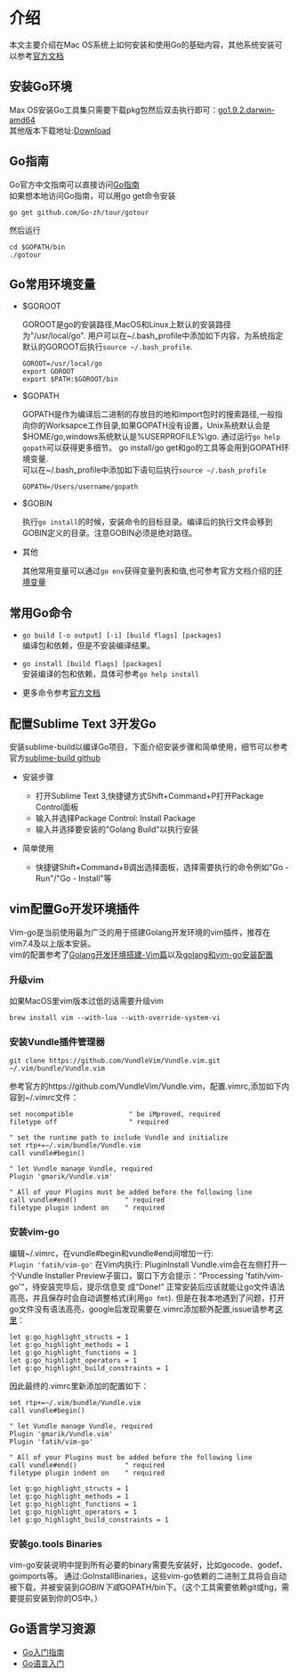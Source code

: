 # 介绍

本文主要介绍在Mac OS系统上如何安装和使用Go的基础内容，其他系统安装可以参考[官方文档](https://go-zh.org/doc/install)  

## 安装Go环境
Max OS安装Go工具集只需要下载pkg包然后双击执行即可：[go1.9.2.darwin-amd64](https://golang.org/doc/install?download=go1.9.2.darwin-amd64.pkg)  
其他版本下载地址:[Download](https://golang.org/dl/)

## Go指南
Go官方中文指南可以直接访问[Go指南](https://tour.go-zh.org/welcome/1)  
如果想本地访问Go指南，可以用go get命令安装
```
go get github.com/Go-zh/tour/gotour
```

然后运行
```
cd $GOPATH/bin
./gotour
```

## Go常用环境变量
* $GOROOT

  GOROOT是go的安装路径,MacOS和Linux上默认的安装路径为"/usr/local/go". 用户可以在~/.bash_profile中添加如下内容，为系统指定默认的GOROOT后执行`source ~/.bash_profile`.
  ```
  GOROOT=/usr/local/go
  export GOROOT
  export $PATH:$GOROOT/bin
  ```

* $GOPATH

  GOPATH是作为编译后二进制的存放目的地和import包时的搜索路径,一般指向你的Worksapce工作目录,如果GOPATH没有设置，Unix系统默认会是$HOME/go,windows系统默认是%USERPROFILE%\go. 通过运行`go help gopath`可以获得更多细节。 
  go install/go get和go的工具等会用到GOPATH环境变量.  
  可以在~/.bash_profile中添加如下语句后执行`source ~/.bash_profile`
  ```
  GOPATH=/Users/username/gopath
  ```

* $GOBIN

  执行`go install`的时候，安装命令的目标目录。编译后的执行文件会移到GOBIN定义的目录。注意GOBIN必须是绝对路径。 

* 其他

  其他常用变量可以通过`go env`获得变量列表和值,也可参考官方文档介绍的[环境变量](https://golang.org/cmd/go/#hdr-Environment_variables)

## 常用Go命令
* `go build [-o output] [-i] [build flags] [packages]`  
编译包和依赖，但是不安装编译结果。

* `go install [build flags] [packages]`  
安装编译的包和依赖，具体可参考`go help install`

* 更多命令参考[官方文档](https://golang.org/cmd/go/)

## 配置Sublime Text 3开发Go
安装sublime-build以编译Go项目，下面介绍安装步骤和简单使用，细节可以参考官方[sublime-build github](https://github.com/golang/sublime-build)
* 安装步骤
  * 打开Sublime Text 3,快捷键方式Shift+Command+P打开Package Control面板
  * 输入并选择Package Control: Install Package
  * 输入并选择要安装的"Golang Build"以执行安装

* 简单使用
  * 快捷键Shift+Command+B调出选择面板，选择需要执行的命令例如"Go - Run"/"Go - Install"等

## vim配置Go开发环境插件
Vim-go是当前使用最为广泛的用于搭建Golang开发环境的vim插件，推荐在vim7.4及以上版本安装。  
vim的配置参考了[Golang开发环境搭建-Vim篇][vim-golang-env]以及[golang和vim-go安装配置][vim-golang]

### 升级vim 

如果MacOS里vim版本过低的话需要升级vim  
```
brew install vim --with-lua --with-override-system-vi
```

### 安装Vundle插件管理器

```
git clone https://github.com/VundleVim/Vundle.vim.git ~/.vim/bundle/Vundle.vim
```
参考官方的https://github.com/VundleVim/Vundle.vim，配置.vimrc,添加如下内容到~/.vimrc文件：
```
set nocompatible              " be iMproved, required
filetype off                  " required

" set the runtime path to include Vundle and initialize
set rtp+=~/.vim/bundle/Vundle.vim
call vundle#begin()

" let Vundle manage Vundle, required
Plugin 'gmarik/Vundle.vim'

" All of your Plugins must be added before the following line
call vundle#end()            " required
filetype plugin indent on    " required
```

### 安装vim-go

编辑~/.vimrc，在vundle#begin和vundle#end间增加一行:   
`Plugin 'fatih/vim-go'`
在Vim内执行: PluginInstall
Vundle.vim会在左侧打开一个Vundle Installer Preview子窗口，窗口下方会提示：“Processing 'fatih/vim-go'”，待安装完毕后，提示信息变 成“Done!”
正常安装后应该就能让go文件语法高亮，并且保存时会自动调整格式(利用`go fmt`). 但是在我本地遇到了问题，打开go文件没有语法高亮，google后发现需要在.vimrc添加额外配置,issue请参考[这里][issue-316]：
```
let g:go_highlight_structs = 1 
let g:go_highlight_methods = 1
let g:go_highlight_functions = 1
let g:go_highlight_operators = 1
let g:go_highlight_build_constraints = 1
```

因此最终的.vimrc里新添加的配置如下：
```
set rtp+=~/.vim/bundle/Vundle.vim
call vundle#begin()

" let Vundle manage Vundle, required
Plugin 'gmarik/Vundle.vim'
Plugin 'fatih/vim-go'

" All of your Plugins must be added before the following line
call vundle#end()            " required
filetype plugin indent on    " required

let g:go_highlight_structs = 1
let g:go_highlight_methods = 1
let g:go_highlight_functions = 1
let g:go_highlight_operators = 1
let g:go_highlight_build_constraints = 1
```

### 安装go.tools Binaries

vim-go安装说明中提到所有必要的binary需要先安装好，比如gocode、godef、goimports等。
通过:GoInstallBinaries，这些vim-go依赖的二进制工具将会自动被下载，并被安装到$GOBIN下或$GOPATH/bin下。（这个工具需要依赖git或hg，需要提前安装到你的OS中。）

## Go语言学习资源
* [Go入门指南](https://github.com/Unknwon/the-way-to-go_ZH_CN/blob/master/eBook/directory.md)
* [Go语言入门][go-toturial]

[vim-golang-env]: http://tonybai.com/2014/11/07/golang-development-environment-for-vim/
[vim-golang]: http://www.cnblogs.com/yuuyuu/p/5222980.html
[issue-316]: https://github.com/fatih/vim-go/issues/316
[go-toturial]: https://zengweigang.gitbooks.io/core-go/content/eBook/preface.html
